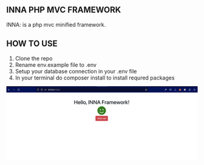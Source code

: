 ## INNA PHP MVC FRAMEWORK

INNA: is a php mvc minified framework.

## HOW TO USE

1. Clone the repo
2. Rename env.example file to .env
3. Setup your database connection in your .env file
4. In your terminal do composer install to install requred packages

![Screenshot][def]

[def]: screenshot.png
